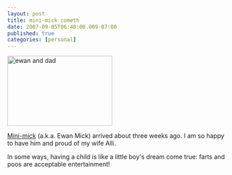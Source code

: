 ```yaml
---
layout: post
title: mini-mick cometh
date: 2007-09-05T06:40:00.009-07:00
published: true
categories: [personal]
---
```


<div class="left"><a href="http://www.flickr.com/photos/trento/1258854957/" title="mini-mick"><img src="http://farm2.static.flickr.com/1057/1258854957_370f46ceee_m.jpg" width="240" height="160" alt="ewan and dad" /></a></div><div style="clear: both"><p><a href="http://trentmick.blogspot.com/2007/02/mini-mick_8767.html">Mini-mick</a> (a.k.a. Ewan Mick) arrived about three weeks ago. I am so happy to have him and proud of my wife Alli.</p><p>In some ways, having a child is like a little boy's dream come true: farts and poos are acceptable entertainment!</p></div>